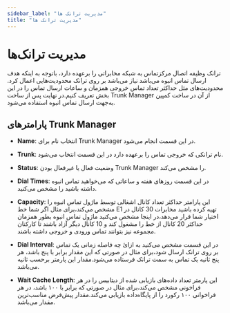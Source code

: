 ```yaml
---
sidebar_label: "مدیریت ترانک ها"
title: "مدیریت ترانک ها"
---
```


# مدیریت ترانک‌ها

ترانک وظیفه اتصال مرکزتماس به شبکه مخابراتی را برعهده دارد، باتوجه به اینکه هدف ارسال تماس انبوه می‌باشد نیاز می‌باشد بر روی ترانک محدودیت‌هایی اعمال کرد. محدودیت‌های مثل حداکثر تعداد تماس خروجی همزمان و ساعات ارسال تماس را در این بخش تعریف کنیم.در نهایت پس از ساخت  Trunk Manager از آن در ساخت کمپین به‌جهت ارسال تماس انبوه استفاده می‌شود.
## پارامترهای Trunk Manager

- **Name**: انتخاب نام برای Trunk Manager در این قسمت انجام می‌شود.

- **Trunk**: نام ترانکی که خروجی تماس را برعهده دارد در این قسمت انتخاب می‌شود.

- **Status**: وضعیت فعال یا غیرفعال بودن Trunk Manager را مشخص می‌کند.

- **Dial Times**: در این قسمت روزهای هفته و ساعاتی که می‌خواهید تماس انبوه داشته باشید را مشخص می‌کنید.

- **Capacity**: این پارامتر حداکثر تعداد کانال اشغالی توسط ماژول تماس انبوه را مشخص می‌کند،برای مثال اگر شما خط E1 تهیه کرده باشید مخابرات 30 کانال در اختیار شما قرار می‌دهد،در اینجا مشخص می‌کنید ماژول تماس انبوه بطور همزمان حداکثر 20 کانال از خط را مشغول کند و 10 کانال دیگر آزاد باشند تا کارکنان مجموعه نیز بتوانند تماس ورودی و خروجی داشته باشند.

- **Dial Interval**: در این قسمت مشخص می‌کنید به ازائ چه فاصله زمانی یک تماس بر روی ترانک ارسال شود،برای مثال در صورتی که این مقدار برابر با پنج باشد، هر پنج ثانیه یک تماس به سمت ترانک فرستاده می‌شود.مقدار این پارمتر برحسب ثانیه می‌باشد.

- **Wait Cache Length**: این پارمتر تعداد داده‌های بازیابی شده از دیتا‌بیس را در هر فراخونی مشخص می‌کند،برای مثال در صورتی که برابر با ۱۰۰ باشد، در هر فراخوانی ۱۰۰ رکورد را از پایگاه‌داده بازیابی می‌کند.مقدار پیش‌فرض مناسب‌ترین مقدار می‌باشد.
